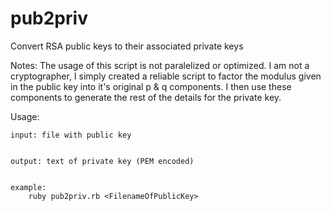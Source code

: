 # pub2priv
Convert RSA public keys to their associated private keys

Notes:
    The usage of this script is not paralelized or optimized. I am not a cryptographer, I simply created a reliable script to factor the modulus given in the public key into it's original p & q components. I then use these components to generate the rest of the details for the private key.

Usage:

    input: file with public key


    output: text of private key (PEM encoded)

    
    example:
        ruby pub2priv.rb <FilenameOfPublicKey>